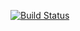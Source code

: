 <a href="https://travis-ci.org/kle10wka/TimeTest"><img src="https://camo.githubusercontent.com/79d4e0f1b30a87b9c5d4397a325f76bce1bc00c2/68747470733a2f2f7472617669732d63692e6f72672f636f646563656e747269632f737072696e672d626f6f742d61646d696e2e7376673f6272616e63683d6d6173746572" alt="Build Status" data-canonical-src="https://api.travis-ci.org/kle10wka/TimeTest.svg?branch=master" style="max-width:100%;"></a>